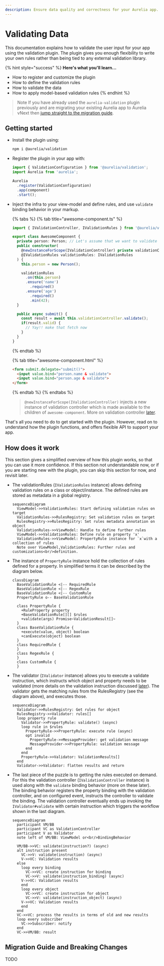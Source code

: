 ```yaml
---
description: Ensure data quality and correctness for your Aurelia app.
---
```


# Validating Data

This documentation explains how to validate the user input for your app using the validation plugin.
The plugin gives you enough flexibility to write your own rules rather than being tied to any external validation library.

{% hint style="success" %}
**Here's what you'll learn...**

* How to register and customize the plugin
* How to define the validation rules
* How to validate the data
* How to apply model-based validation rules
{% endhint %}

> Note If you have already used the `aurelia-validation` plugin previously and are migrating your existing Aurelia app to Aurelia vNext then [jump straight to the migration guide](validating-data.md#migration-guide-and-breaking-changes).

## Getting started

* Install the plugin using:

  ```bash
  npm i @aurelia/validation
  ```

* Register the plugin in your app with:

  ```typescript
  import { ValidationConfiguration } from '@aurelia/validation';
  import Aurelia from 'aurelia';

  Aurelia
    .register(ValidationConfiguration)
    .app(component)
    .start();
  ```

* Inject the infra to your view-model and define rules, and use `validate` binding behavior in your markup.

  {% tabs %}
  {% tab title="awesome-component.ts" %}
  ```typescript
  import { IValidationController, IValidationRules } from '@aurelia/validation';

  export class AwesomeComponent {
    private person: Person; // Let's assume that we want to validate instance of Person class
    public constructor(
      @newInstanceForScope(IValidationController) private validationController: IValidationController,
      @IValidationRules validationRules: IValidationRules
    ) {
      this.person = new Person();

      validationRules
        .on(this.person)
        .ensure('name')
          .required()
        .ensure('age')
          .required()
          .min(42);
    }

    public async submit() {
      const result = await this.validationController.validate();
      if(result.valid) {
        // Yay!! make that fetch now
      }
    }
  }
  ```
  {% endtab %}

  {% tab title="awesome-component.html" %}
  ```html
  <form submit.delegate="submit()">
    <input value.bind="person.name & validate">
    <input value.bind="person.age & validate">
  </form>
  ```
  {% endtab %}
  {% endtabs %}

  > `@newInstanceForScope(IValidationController)` injects a new instance of validation controller which is made available to the children of `awesome-component`. More on validation controller [later](TODO).

That's all you need to do to get started with the plugin.
However, read on to understand how the plugin functions, and offers flexible API to support your app.

## How does it work

This section gives a simplified overview of how this plugin works, so that you can use it more confidence.
If this section not understandable now, or if you are starting new with the plugin, you can skip this section for now, and revisit later.

- The validationRules (`IValidationRules` instance) allows defining validation rules on a class or object/instance. The defined rules are stored as metadata in a global registry.
  ```mermaid
  sequenceDiagram
    ViewModel->>ValidationRules: Start defining validation rules on target
    ValidationRules->>RulesRegistry: Set validation rules on target
    RulesRegistry->>RulesRegistry: Set rules metadata annotation on object
    ValidationRules->>ViewModel: Handle to define further rules
    ViewModel->>ValidationRules: Define rule on property 'x'
    ValidationRules->>ViewModel: PropertyRule instance for `x`with a collection of rules
    Note over ViewModel,ValidationRules: Further rules and customizations<br/>definition.
  ```
- The instance of `PropertyRule` instance hold the collection of rules defined for a property. In simplified terms it can be described by the diagram below.
  ```mermaid
  classDiagram
    BaseValidationRule <|-- RequiredRule
    BaseValidationRule <|-- RegexRule
    BaseValidationRule <|-- CustomRule
    PropertyRule o-- BaseValidationRule

    class PropertyRule {
      +RuleProperty property
      +BaseValidationRule[][] $rules
      +validate(args) Promise~ValidationResult[]~
    }
    class BaseValidationRule {
      +execute(value, object) boolean
      +canExecute(object) boolean
    }
    class RequiredRule {
    }
    class RegexRule {
    }
    class CustomRule {
    }
  ```
- The validator (`IValidator` instance) allows you to execute a validate instruction, which instructs which object and property needs to be validated (more details on the validation instruction discussed [later](TODO)). The validator gets the matching rules from the RulesRegistry (see the diagram above), and executes those.
  ```mermaid
  sequenceDiagram
    Validator->>RulesRegistry: Get rules for object
    RulesRegistry->>Validator: rules[]
    loop property rule
      Validator->>PropertyRule: validate() (async)
      loop rule in $rules
        PropertyRule->>PropertyRule: execute rule (async)
        opt invalid
          PropertyRule->>MessageProvider: get validation message
          MessageProvider->>PropertyRule: validation message
        end
      end
      PropertyRule->>Validator: ValidationResults[]
    end
    Validator->>Validator: flatten results and return
  ```
- The last piece of the puzzle is to getting the rules executed on demand. For this the validation controller (`IValidationController` instance) is used along with the `validate` binding behavior (more on these later). The binding behavior registers the property binding with the validation controller, and on configured event, instructs the controller to validate the binding. The validation controller eventually ends up invoking the `IValidator#validate` with certain instruction which triggers the workflow shown in the last diagram.
  ```mermaid
  sequenceDiagram
    participant VM/BB
    participant VC as ValidationController
    participant V as Validator
    note left of VM/BB: ViewModel or<br/>BindingBehavior

    VM/BB->>VC: validate(instruction?) (async)
    alt instruction present
      VC->>V: validate(instruction) (async)
      V->>VC: Validation results
    else
      loop every binding
        VC->>VC: create instruction for binding
        VC->>V: validate(instruction_binding) (async)
      V->>VC: Validation results
      end
      loop every object
        VC->>VC: create instruction for object
        VC->>V: validate(instruction_object) (async)
      V->>VC: Validation results
      end
    end
    VC->>VC: process the results in terms of old and new results
    loop every subscriber
      VC->>Subscriber: notify
    end
    VC->>VM/BB: result
  ```

## Migration Guide and Breaking Changes
TODO
